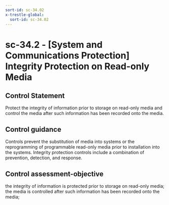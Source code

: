 ```yaml
---
sort-id: sc-34.02
x-trestle-global:
  sort-id: sc-34.02
---
```


# sc-34.2 - \[System and Communications Protection\] Integrity Protection on Read-only Media

## Control Statement

Protect the integrity of information prior to storage on read-only media and control the media after such information has been recorded onto the media.

## Control guidance

Controls prevent the substitution of media into systems or the reprogramming of programmable read-only media prior to installation into the systems. Integrity protection controls include a combination of prevention, detection, and response.

## Control assessment-objective

the integrity of information is protected prior to storage on read-only media;
the media is controlled after such information has been recorded onto the media;
